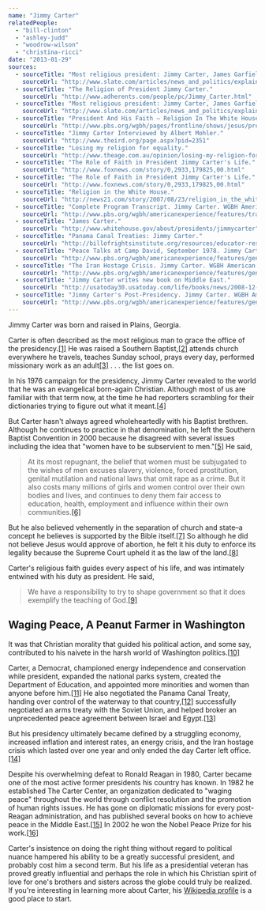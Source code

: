 ```yaml
---
name: "Jimmy Carter"
relatedPeople:
  - "bill-clinton"
  - "ashley-judd"
  - "woodrow-wilson"
  - "christina-ricci"
date: "2013-01-29"
sources:
  - sourceTitle: "Most religious president: Jimmy Carter, James Garfield, or John Quincy Adams?"
    sourceUrl: "http://www.slate.com/articles/news_and_politics/explainer/2012/09/most_religious_president_jimmy_carter_james_garfield_or_john_quincy_adams_.html"
  - sourceTitle: "The Religion of President Jimmy Carter."
    sourceUrl: "http://www.adherents.com/people/pc/Jimmy_Carter.html"
  - sourceTitle: "Most religious president: Jimmy Carter, James Garfield, or John Quincy Adams?"
    sourceUrl: "http://www.slate.com/articles/news_and_politics/explainer/2012/09/most_religious_president_jimmy_carter_james_garfield_or_john_quincy_adams_.html"
  - sourceTitle: "President And His Faith – Religion In The White House – Then And Now."
    sourceUrl: "http://www.pbs.org/wgbh/pages/frontline/shows/jesus/president/religion.html"
  - sourceTitle: "Jimmy Carter Interviewed by Albert Mohler."
    sourceUrl: "http://www.theird.org/page.aspx?pid=2351"
  - sourceTitle: "Losing my religion for equality."
    sourceUrl: "http://www.theage.com.au/opinion/losing-my-religion-for-equality-20090714-dk0v.html"
  - sourceTitle: "The Role of Faith in President Jimmy Carter's Life."
    sourceUrl: "http://www.foxnews.com/story/0,2933,179825,00.html"
  - sourceTitle: "The Role of Faith in President Jimmy Carter's Life."
    sourceUrl: "http://www.foxnews.com/story/0,2933,179825,00.html"
  - sourceTitle: "Religion in the White House."
    sourceUrl: "http://news21.com/story/2007/08/23/religion_in_the_white_house"
  - sourceTitle: "Complete Program Transcript. Jimmy Carter. WGBH American Experience."
    sourceUrl: "http://www.pbs.org/wgbh/americanexperience/features/transcript/carter-transcript/"
  - sourceTitle: "James Carter."
    sourceUrl: "http://www.whitehouse.gov/about/presidents/jimmycarter"
  - sourceTitle: "Panama Canal Treaties: Jimmy Carter."
    sourceUrl: "http://billofrightsinstitute.org/resources/educator-resources/lessons-plans/presidents/panama-canal/"
  - sourceTitle: "Peace Talks at Camp David, September 1978. Jimmy Carter. WGBH American Experience."
    sourceUrl: "http://www.pbs.org/wgbh/americanexperience/features/general-article/carter-peace/"
  - sourceTitle: "The Iran Hostage Crisis. Jimmy Carter. WGBH American Experience."
    sourceUrl: "http://www.pbs.org/wgbh/americanexperience/features/general-article/carter-hostage-crisis/"
  - sourceTitle: "Jimmy Carter writes new book on Middle East."
    sourceUrl: "http://usatoday30.usatoday.com/life/books/news/2008-12-03-jimmy-carter-book_N.htm"
  - sourceTitle: "Jimmy Carter's Post-Presidency. Jimmy Carter. WGBH American Experience."
    sourceUrl: "http://www.pbs.org/wgbh/americanexperience/features/general-article/carter-post-presidency/"
---
```


Jimmy Carter was born and raised in Plains, Georgia.

Carter is often described as the most religious man to grace the office of the presidency.<a class="source-citation" href="http://www.slate.com/articles/news_and_politics/explainer/2012/09/most_religious_president_jimmy_carter_james_garfield_or_john_quincy_adams_.html" title="Most religious president: Jimmy Carter, James Garfield, or John Quincy Adams?">[1]</a> He was raised a Southern Baptist,<a class="source-citation" href="http://www.adherents.com/people/pc/Jimmy_Carter.html" title="The Religion of President Jimmy Carter.">[2]</a> attends church everywhere he travels, teaches Sunday school, prays every day, performed missionary work as an adult<a class="source-citation" href="http://www.slate.com/articles/news_and_politics/explainer/2012/09/most_religious_president_jimmy_carter_james_garfield_or_john_quincy_adams_.html" title="Most religious president: Jimmy Carter, James Garfield, or John Quincy Adams?">[3]</a> . . . the list goes on.

In his 1976 campaign for the presidency, Jimmy Carter revealed to the world that he was an evangelical born-again Christian. Although most of us are familiar with that term now, at the time he had reporters scrambling for their dictionaries trying to figure out what it meant.<a class="source-citation" href="http://www.pbs.org/wgbh/pages/frontline/shows/jesus/president/religion.html" title="President And His Faith – Religion In The White House – Then And Now.">[4]</a>

But Carter hasn't always agreed wholeheartedly with his Baptist brethren. Although he continues to practice in that denomination, he left the Southern Baptist Convention in 2000 because he disagreed with several issues including the idea that "women have to be subservient to men."<a class="source-citation" href="http://www.theird.org/page.aspx?pid=2351" title="Jimmy Carter Interviewed by Albert Mohler.">[5]</a> He said,

>At its most repugnant, the belief that women must be subjugated to the wishes of men excuses slavery, violence, forced prostitution, genital mutilation and national laws that omit rape as a crime. But it also costs many millions of girls and women control over their own bodies and lives, and continues to deny them fair access to education, health, employment and influence within their own communities.<a class="source-citation" href="http://www.theage.com.au/opinion/losing-my-religion-for-equality-20090714-dk0v.html" title="Losing my religion for equality.">[6]</a>

But he also believed vehemently in the separation of church and state–a concept he believes is supported by the Bible itself.<a class="source-citation" href="http://www.foxnews.com/story/0,2933,179825,00.html" title="The Role of Faith in President Jimmy Carter&apos;s Life.">[7]</a> So although he did not believe Jesus would approve of abortion, he felt it his duty to enforce its legality because the Supreme Court upheld it as the law of the land.<a class="source-citation" href="http://www.foxnews.com/story/0,2933,179825,00.html" title="The Role of Faith in President Jimmy Carter&apos;s Life.">[8]</a>

Carter's religious faith guides every aspect of his life, and was intimately entwined with his duty as president. He said,

>We have a responsibility to try to shape government so that it does exemplify the teaching of God.<a class="source-citation" href="http://news21.com/story/2007/08/23/religion_in_the_white_house" title="Religion in the White House.">[9]</a>

## 

## Waging Peace, A Peanut Farmer in Washington

It was that Christian morality that guided his political action, and some say, contributed to his naivete in the harsh world of Washington politics.<a class="source-citation" href="http://www.pbs.org/wgbh/americanexperience/features/transcript/carter-transcript/" title="Complete Program Transcript. Jimmy Carter. WGBH American Experience.">[10]</a>

Carter, a Democrat, championed energy independence and conservation while president, expanded the national parks system, created the Department of Education, and appointed more minorities and women than anyone before him.<a class="source-citation" href="http://www.whitehouse.gov/about/presidents/jimmycarter" title="James Carter.">[11]</a> He also negotiated the Panama Canal Treaty, handing over control of the waterway to that country,<a class="source-citation" href="http://billofrightsinstitute.org/resources/educator-resources/lessons-plans/presidents/panama-canal/" title="Panama Canal Treaties: Jimmy Carter.">[12]</a> successfully negotiated an arms treaty with the Soviet Union, and helped broker an unprecedented peace agreement between Israel and Egypt.<a class="source-citation" href="http://www.pbs.org/wgbh/americanexperience/features/general-article/carter-peace/" title="Peace Talks at Camp David, September 1978. Jimmy Carter. WGBH American Experience.">[13]</a>

But his presidency ultimately became defined by a struggling economy, increased inflation and interest rates, an energy crisis, and the Iran hostage crisis which lasted over one year and only ended the day Carter left office.<a class="source-citation" href="http://www.pbs.org/wgbh/americanexperience/features/general-article/carter-hostage-crisis/" title="The Iran Hostage Crisis. Jimmy Carter. WGBH American Experience.">[14]</a>

Despite his overwhelming defeat to Ronald Reagan in 1980, Carter became one of the most active former presidents his country has known. In 1982 he established The Carter Center, an organization dedicated to "waging peace" throughout the world through conflict resolution and the promotion of human rights issues. He has gone on diplomatic missions for every post-Reagan administration, and has published several books on how to achieve peace in the Middle East.<a class="source-citation" href="http://usatoday30.usatoday.com/life/books/news/2008-12-03-jimmy-carter-book_N.htm" title="Jimmy Carter writes new book on Middle East.">[15]</a> In 2002 he won the Nobel Peace Prize for his work.<a class="source-citation" href="http://www.pbs.org/wgbh/americanexperience/features/general-article/carter-post-presidency/" title="Jimmy Carter&apos;s Post-Presidency. Jimmy Carter. WGBH American Experience.">[16]</a>

Carter's insistence on doing the right thing without regard to political nuance hampered his ability to be a greatly successful president, and probably cost him a second term. But his life as a presidential veteran has proved greatly influential and perhaps the role in which his Christian spirit of love for one's brothers and sisters across the globe could truly be realized. If you're interesting in learning more about Carter, his [Wikipedia profile](http://en.wikipedia.org/wiki/Jimmy_Carter) is a good place to start.